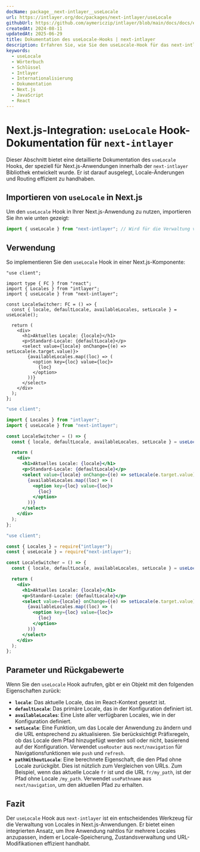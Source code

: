 ```yaml
---
docName: package__next-intlayer__useLocale
url: https://intlayer.org/doc/packages/next-intlayer/useLocale
githubUrl: https://github.com/aymericzip/intlayer/blob/main/docs/docs/en/packages/next-intlayer/useLocale.md
createdAt: 2024-08-11
updatedAt: 2025-06-29
title: Dokumentation des useLocale-Hooks | next-intlayer
description: Erfahren Sie, wie Sie den useLocale-Hook für das next-intlayer-Paket verwenden
keywords:
  - useLocale
  - Wörterbuch
  - Schlüssel
  - Intlayer
  - Internationalisierung
  - Dokumentation
  - Next.js
  - JavaScript
  - React
---
```


# Next.js-Integration: `useLocale` Hook-Dokumentation für `next-intlayer`

Dieser Abschnitt bietet eine detaillierte Dokumentation des `useLocale` Hooks, der speziell für Next.js-Anwendungen innerhalb der `next-intlayer` Bibliothek entwickelt wurde. Er ist darauf ausgelegt, Locale-Änderungen und Routing effizient zu handhaben.

## Importieren von `useLocale` in Next.js

Um den `useLocale` Hook in Ihrer Next.js-Anwendung zu nutzen, importieren Sie ihn wie unten gezeigt:

```javascript
import { useLocale } from "next-intlayer"; // Wird für die Verwaltung von Locales und Routing in Next.js verwendet
```

## Verwendung

So implementieren Sie den `useLocale` Hook in einer Next.js-Komponente:

```tsx fileName="src/components/LocaleSwitcher.tsx" codeFormat="typescript"
"use client";

import type { FC } from "react";
import { Locales } from "intlayer";
import { useLocale } from "next-intlayer";

const LocaleSwitcher: FC = () => {
  const { locale, defaultLocale, availableLocales, setLocale } = useLocale();

  return (
    <div>
      <h1>Aktuelles Locale: {locale}</h1>
      <p>Standard-Locale: {defaultLocale}</p>
      <select value={locale} onChange={(e) => setLocale(e.target.value)}>
        {availableLocales.map((loc) => (
          <option key={loc} value={loc}>
            {loc}
          </option>
        ))}
      </select>
    </div>
  );
};
```

```jsx fileName="src/components/LocaleSwitcher.mjx" codeFormat="esm"
"use client";

import { Locales } from "intlayer";
import { useLocale } from "next-intlayer";

const LocaleSwitcher = () => {
  const { locale, defaultLocale, availableLocales, setLocale } = useLocale();

  return (
    <div>
      <h1>Aktuelles Locale: {locale}</h1>
      <p>Standard-Locale: {defaultLocale}</p>
      <select value={locale} onChange={(e) => setLocale(e.target.value)}>
        {availableLocales.map((loc) => (
          <option key={loc} value={loc}>
            {loc}
          </option>
        ))}
      </select>
    </div>
  );
};
```

```jsx fileName="src/components/LocaleSwitcher.csx" codeFormat="commonjs"
"use client";

const { Locales } = require("intlayer");
const { useLocale } = require("next-intlayer");

const LocaleSwitcher = () => {
  const { locale, defaultLocale, availableLocales, setLocale } = useLocale();

  return (
    <div>
      <h1>Aktuelles Locale: {locale}</h1>
      <p>Standard-Locale: {defaultLocale}</p>
      <select value={locale} onChange={(e) => setLocale(e.target.value)}>
        {availableLocales.map((loc) => (
          <option key={loc} value={loc}>
            {loc}
          </option>
        ))}
      </select>
    </div>
  );
};
```

## Parameter und Rückgabewerte

Wenn Sie den `useLocale` Hook aufrufen, gibt er ein Objekt mit den folgenden Eigenschaften zurück:

- **`locale`**: Das aktuelle Locale, das im React-Kontext gesetzt ist.
- **`defaultLocale`**: Das primäre Locale, das in der Konfiguration definiert ist.
- **`availableLocales`**: Eine Liste aller verfügbaren Locales, wie in der Konfiguration definiert.
- **`setLocale`**: Eine Funktion, um das Locale der Anwendung zu ändern und die URL entsprechend zu aktualisieren. Sie berücksichtigt Präfixregeln, ob das Locale dem Pfad hinzugefügt werden soll oder nicht, basierend auf der Konfiguration. Verwendet `useRouter` aus `next/navigation` für Navigationsfunktionen wie `push` und `refresh`.
- **`pathWithoutLocale`**: Eine berechnete Eigenschaft, die den Pfad ohne Locale zurückgibt. Dies ist nützlich zum Vergleichen von URLs. Zum Beispiel, wenn das aktuelle Locale `fr` ist und die URL `fr/my_path`, ist der Pfad ohne Locale `/my_path`. Verwendet `usePathname` aus `next/navigation`, um den aktuellen Pfad zu erhalten.

## Fazit

Der `useLocale` Hook aus `next-intlayer` ist ein entscheidendes Werkzeug für die Verwaltung von Locales in Next.js-Anwendungen. Er bietet einen integrierten Ansatz, um Ihre Anwendung nahtlos für mehrere Locales anzupassen, indem er Locale-Speicherung, Zustandsverwaltung und URL-Modifikationen effizient handhabt.
